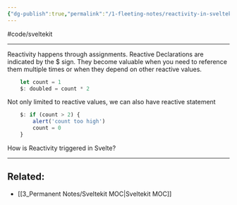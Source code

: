 ```yaml
---
{"dg-publish":true,"permalink":"/1-fleeting-notes/reactivity-in-sveltekit/","created":"2023-06-07 14:31","updated":"2023-08-03 09:53"}
---
```


#code/sveltekit

---
Reactivity happens through assignments. 
Reactive Declarations are indicated by the $ sign. They become valuable when you need to reference them multiple times or when they depend on other reactive values.

```javascript
	let count = 1
	$: doubled = count * 2
```

Not only limited to reactive values, we can also have reactive statement

```javascript
	$: if (count > 2) {
		alert('count too high')
		count = 0
	}
```

How is Reactivity triggered in Svelte?

---
## Related:
- [[3_Permanent Notes/Sveltekit MOC\|Sveltekit MOC]]